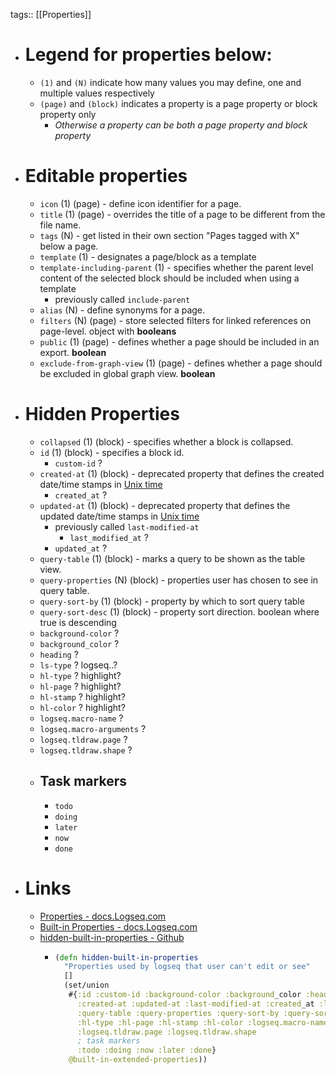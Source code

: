 tags:: [[Properties]]

- # Legend for properties below:
	- `(1)` and `(N)` indicate how many values you may define, one and multiple values respectively
	- `(page)` and `(block)` indicates a property is a page property or block property only
		- *Otherwise a property can be both a page property and block property*
- # Editable properties
	- `icon` (1) (page) - define icon identifier for a page.
	- `title` (1) (page) - overrides the title of a page to be different from the file name.
	- `tags` (N) - get listed in their own section "Pages tagged with X" below a page.
	- `template` (1) - designates a page/block as a template
	- `template-including-parent` (1) - specifies whether the parent level content of the selected block should be included when using a template
		- previously called `include-parent`
	- `alias` (N) - define synonyms for a page.
	- `filters` (N) (page) - store selected filters for linked references on page-level. object with **booleans**
	- `public` (1) (page) - defines whether a page should be included in an export. **boolean**
	- `exclude-from-graph-view` (1) (page) - defines whether a page should be excluded in global graph view. **boolean**
- # Hidden Properties
	- `collapsed` (1) (block) - specifies whether a block is collapsed.
	- `id` (1) (block) - specifies a block id.
		- `custom-id` ?
	- `created-at` (1) (block) - deprecated property that defines the created date/time stamps in [Unix time](https://en.wikipedia.org/wiki/Unix_time)
		- `created_at` ?
	- `updated-at` (1) (block) - deprecated property that defines the updated date/time stamps in [Unix time](https://en.wikipedia.org/wiki/Unix_time)
		- previously called `last-modified-at`
			- `last_modified_at` ?
		- `updated_at` ?
	- `query-table` (1) (block) - marks a query to be shown as the table view.
	- `query-properties` (N) (block) - properties user has chosen to see in query table.
	- `query-sort-by` (1) (block) - property by which to sort query table
	- `query-sort-desc` (1) (block) - property sort direction. boolean where true is descending
	- `background-color` ?
	- `background_color` ?
	- `heading` ?
	- `ls-type` ? logseq..?
	- `hl-type` ? highlight?
	- `hl-page` ? highlight?
	- `hl-stamp` ? highlight?
	- `hl-color` ? highlight?
	- `logseq.macro-name` ?
	- `logseq.macro-arguments` ?
	- `logseq.tldraw.page` ?
	- `logseq.tldraw.shape` ?
	- ## Task markers
		- `todo`
		- `doing`
		- `later`
		- `now`
		- `done`
- # Links
	- [Properties - docs.Logseq.com](https://docs.logseq.com/#/page/properties)
	- [Built-in Properties - docs.Logseq.com](https://docs.logseq.com/#/page/built-in%20properties)
	- [hidden-built-in-properties - Github](https://github.com/logseq/logseq/blob/master/deps/graph-parser/src/logseq/graph_parser/property.cljs#L59)
		- ```clojure
		  (defn hidden-built-in-properties
		    "Properties used by logseq that user can't edit or see"
		    []
		    (set/union
		     #{:id :custom-id :background-color :background_color :heading :collapsed
		       :created-at :updated-at :last-modified-at :created_at :last_modified_at
		       :query-table :query-properties :query-sort-by :query-sort-desc :ls-type
		       :hl-type :hl-page :hl-stamp :hl-color :logseq.macro-name :logseq.macro-arguments
		       :logseq.tldraw.page :logseq.tldraw.shape
		       ; task markers
		       :todo :doing :now :later :done}
		     @built-in-extended-properties))
		  ```